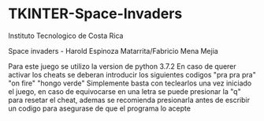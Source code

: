 # TKINTER-Space-Invaders
Instituto Tecnologico de Costa Rica

Space invaders - Harold Espinoza Matarrita/Fabricio Mena Mejia

Para este juego se utilizo la version de python 3.7.2
En caso de querer activar los cheats se deberan introducir los siguientes codigos
"pra pra pra"
"on fire"
"hongo verde"
Simplemente basta con teclearlos una vez iniciado el juego, en caso de equivocarse en una letra
se puede presionar la "q" para resetar el cheat, ademas se recomienda presionarla antes de escribir un
codigo para asegurase de que el programa lo acepte
